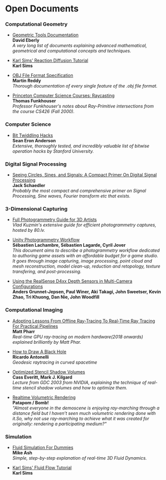 Open Documents
======

### Computational Geometry
* [Geometric Tools Documentation](https://www.geometrictools.com/Documentation/Documentation.html)
<br/>**David Eberly**
<br/>_A very long list of documents explaining advanced mathematical, geometrical and computational concepts and techniques._

* [Karl Sims' Reaction Diffusion Tutorial](http://www.karlsims.com/rd.html)
<br/>**Karl Sims**

* [OBJ File Format Specification](http://www.martinreddy.net/gfx/3d/OBJ.spec)
<br/>**Martin Reddy**
<br/>_Thorough documentation of every single feature of the .obj file format._

* [Princeton Computer Science Courses: Raycasting](http://www.cs.princeton.edu/courses/archive/fall00/cs426/lectures/raycast/raycast.pdf)
<br/>**Thomas Funkhouser**
<br/>_Professor Funkhouser's notes about Ray-Primitive intersections from the course CS426 (Fall 2000)._

### Computer Science
* [Bit Twiddling Hacks](http://graphics.stanford.edu/~seander/bithacks.html)
<br/>**Sean Eron Anderson**
<br/>_Extensive, thoroughly tested, and incredibly valuable list of bitwise operation hacks by Stanford University._

### Digital Signal Processing
* [Seeing Circles, Sines, and Signals: A Compact Primer On Digital Signal Processing](https://jackschaedler.github.io/circles-sines-signals/index.html)
<br/>**Jack Schaedler**
<br/>_Probably the most compact and comprehensive primer on Signal Processing, Sine waves, Fourier transform etc that exists._

### 3-Dimensional Capturing
* [Full Photogrammetry Guide for 3D Artists](https://80.lv/articles/full-photogrammetry-guide-for-3d-artists/)
</br>_Vlad Kuzmin's extensive guide for efficient photogrammetry captures, hosted by 80.lv._

* [Unity Photogrammetry Workflow](https://unity3d.com/files/solutions/photogrammetry/Unity-Photogrammetry-Workflow_2017-07_v2.pdf)<br/>**Sébastien Lachambre, Sébastien Lagarde, Cyril Jover**<br/>_This document aims to describe a photogrammetry workflow dedicated to authoring game assets with an affordable budget for a game studio. It goes through image capturing, image processing, point cloud and mesh reconstruction, model clean-up, reduction and retopology, texture transfering, and post-processing._

* [Using the RealSense D4xx Depth Sensors in Multi-Camera Configurations](https://realsense.intel.com/wp-content/uploads/sites/63/Multiple_Camera_WhitePaper04.pdf)
<br/>**Anders Grunnet-Jepsen, Paul Winer, Aki Takagi, John Sweetser, Kevin Zhao, Tri Khuong, Dan Nie, John Woodfill**

### Computational Imaging
* [Adopting Lessons From Offline Ray-Tracing To Real-Time Ray Tracing For Practical Pipelines](http://advances.realtimerendering.com/s2018/Pharr%20-%20Advances%20in%20RTR%20-%20Real-time%20Ray%20Tracing.pdf)
<br/>**Matt Pharr**
<br/>_Real-time GPU ray-tracing on modern hardware(2018 onwards) explained brilliantly by Matt Phar._

* [How to Draw A Black Hole](http://rantonels.github.io/starless/)
<br/>**Ricardo Antonelli**
<br/>_Geodesic raytracing in curved spacetime_

* [Optimized Stencil Shadow Volumes](https://www.nvidia.com/docs/IO/8230/GDC2003_ShadowVolumes.pdf)
<br/>**Cass Everitt, Mark J. Kilgard**
<br/>_Lecture from GDC 2003 from NVIDIA, explaining the technique of real-time stencil shadow volumes and how to optimize them._

* [Realtime Volumetric Rendering](http://patapom.com/topics/Revision2013/Revision%202013%20-%20Real-time%20Volumetric%20Rendering%20Course%20Notes.pdf)
<br/>**Patapom / Bomb!**
<br/>_"Almost everyone in the demoscene is enjoying ray-marching through a distance field but I haven’t seen much volumetric rendering done with it.So, why not use ray-marching to achieve what it was created for originally: rendering a participating medium?"_

### Simulation
* [Fluid Simulation For Dummies](https://mikeash.com/pyblog/fluid-simulation-for-dummies.html)
<br/> **Mike Ash**
<br/> _Simple, step-by-step explanation of real-time 3D Fluid Dynamics._


* [Karl Sims' Fluid Flow Tutorial](http://www.karlsims.com/fluid-flow.html)
<br/>**Karl Sims**

